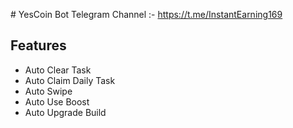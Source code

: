 #   Y e s C o i n   B o t   
 
 
 Telegram Channel   :- https://t.me/InstantEarning169


## Features
- Auto Clear Task
- Auto Claim Daily Task
- Auto Swipe
- Auto Use Boost
- Auto Upgrade Build
